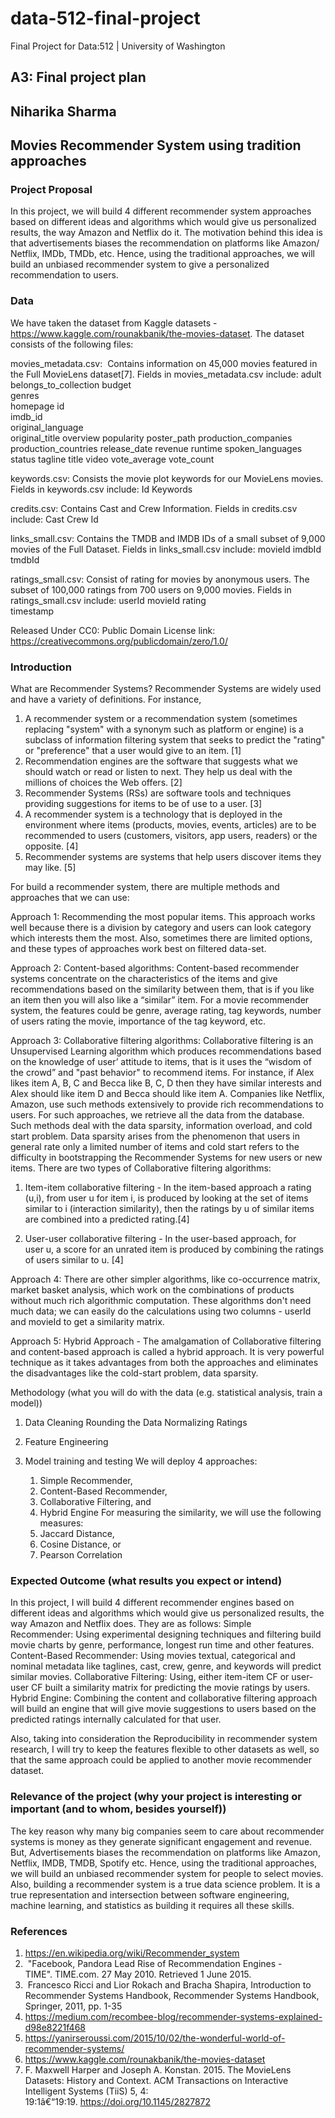 # data-512-final-project
Final Project for Data:512 | University of Washington 

## A3: Final project plan
## Niharika Sharma

## Movies Recommender System using tradition approaches

### Project Proposal
In this project, we will build 4 different recommender system approaches based on different ideas and algorithms which would give us personalized results, the way Amazon and Netflix do it. The motivation behind this idea is that advertisements biases the recommendation on platforms like Amazon/ Netflix, IMDb, TMDb, etc. Hence, using the traditional approaches, we will build an unbiased recommender system to give a personalized recommendation to users.

### Data 
We have taken the dataset from Kaggle datasets - https://www.kaggle.com/rounakbanik/the-movies-dataset. The dataset consists of the following files:

movies_metadata.csv:  Contains information on 45,000 movies featured in the Full MovieLens dataset[7]. 
Fields in movies_metadata.csv include:
adult 
belongs_to_collection 
budget  
genres  
homepage 
id  
imdb_id  
original_language  
original_title 
overview 
popularity 
poster_path 
production_companies 
production_countries 
release_date 
revenue 
runtime 
spoken_languages 
status 
tagline 
title 
video 
vote_average 
vote_count 

keywords.csv: Consists the movie plot keywords for our MovieLens movies. 
Fields in keywords.csv include:
Id 
Keywords 

credits.csv: Contains Cast and Crew Information. 
Fields in credits.csv include:
Cast 
Crew 
Id 

links_small.csv: Contains the TMDB and IMDB IDs of a small subset of 9,000 movies of the Full Dataset.
Fields in links_small.csv include:
movieId 
imdbId 
tmdbId 

ratings_small.csv: Consist of rating for movies by anonymous users. The subset of 100,000 ratings from 700 users on 9,000 movies.
Fields in ratings_small.csv include:
userId 
movieId 
rating  
timestamp 

Released Under CC0: Public Domain 
License link: https://creativecommons.org/publicdomain/zero/1.0/


### Introduction

What are Recommender Systems?
Recommender Systems are widely used and have a variety of definitions. For instance,
1. A recommender system or a recommendation system (sometimes replacing "system" with a synonym such as platform or engine) is a subclass of information filtering system that seeks to predict the "rating" or "preference" that a user would give to an item. [1]  
2. Recommendation engines are the software that suggests what we should watch or read or listen to next. They help us deal with the millions of choices the Web offers. [2] 
3. Recommender Systems (RSs) are software tools and techniques providing suggestions for items to be of use to a user. [3] 
4. A recommender system is a technology that is deployed in the environment where items (products, movies, events, articles) are to be recommended to users (customers, visitors, app users, readers) or the opposite. [4] 
5. Recommender systems are systems that help users discover items they may like. [5]

For build a recommender system, there are multiple methods and approaches that we can use: 

Approach 1: Recommending the most popular items. This approach works well because there is a division by category and users can look category which interests them the most. Also, sometimes there are limited options, and these types of approaches work best on filtered data-set.

Approach 2: Content-based algorithms: Content-based recommender systems concentrate on the characteristics of the items and give recommendations based on the similarity between them, that is if you like an item then you will also like a “similar” item. For a movie recommender system, the features could be genre, average rating, tag keywords, number of users rating the movie, importance of the tag keyword, etc.

Approach 3: Collaborative filtering algorithms: Collaborative filtering is an Unsupervised Learning algorithm which produces recommendations based on the knowledge of user’ attitude to items, that is it uses the “wisdom of the crowd” and "past behavior" to recommend items. For instance, if Alex likes item A, B, C and Becca like B, C, D then they have similar interests and Alex should like item D and Becca should like item A. Companies like Netflix, Amazon,
use such methods extensively to provide rich recommendations to users. For such approaches, we retrieve all the data from the database. 
Such methods deal with the data sparsity, information overload, and cold start problem. Data sparsity arises from the phenomenon that users in general rate only a limited number of items and cold start refers to the difficulty in bootstrapping the Recommender Systems for new users or new items. 
There are two types of Collaborative filtering algorithms:
1. Item-item collaborative filtering - In the item-based approach a rating (u,i), from user u for item i, is produced by looking at the set of items similar to i (interaction similarity), then the ratings by u of similar items are combined into a predicted rating.[4]

2. User-user collaborative filtering - In the user-based approach, for user u, a score for an unrated item is produced by combining the ratings of users similar to u. [4]

Approach 4: There are other simpler algorithms, like co-occurrence matrix, market basket analysis, which work on the combinations of products without much rich algorithmic computation. These algorithms don't need much data; we can easily do the calculations using two columns - userId and movieId to get a similarity matrix. 

Approach 5: Hybrid Approach -  The amalgamation of Collaborative filtering and content-based approach is called a hybrid approach. It is very powerful technique as it takes advantages from both the approaches and eliminates the disadvantages like the cold-start problem, data sparsity. 
 
Methodology (what you will do with the data (e.g. statistical analysis, train a model))
1. Data Cleaning
    Rounding the Data
    Normalizing Ratings

2. Feature Engineering

3. Model training and testing
    We will deploy 4 approaches:
    1. Simple Recommender,
    2. Content-Based Recommender,
    3. Collaborative Filtering, and
    4. Hybrid Engine
    For measuring the similarity, we will use the following measures:
    1. Jaccard Distance, 
    2. Cosine Distance, or
    3. Pearson Correlation

### Expected Outcome (what results you expect or intend)

In this project, I will build 4 different recommender engines based on different ideas and algorithms which would give us personalized results, the way Amazon and Netflix does. They are as follows:
Simple Recommender: Using experimental designing techniques and filtering build movie charts by genre, performance, longest run time and other features.
Content-Based Recommender: Using movies textual, categorical and nominal metadata like taglines, cast, crew, genre, and keywords will predict similar movies. 
Collaborative Filtering: Using, either item-item CF or user-user CF built a similarity matrix for predicting the movie ratings by users.
Hybrid Engine: Combining the content and collaborative filtering approach will build an engine that will give movie suggestions to users based on the predicted ratings internally calculated for that user. 

Also, taking into consideration the Reproducibility in recommender system research, I will try to keep the features flexible to other datasets as well, so that the same approach could be applied to another movie recommender dataset. 

### Relevance of the project (why your project is interesting or important (and to whom, besides yourself))
The key reason why many big companies seem to care about recommender systems is money as they generate significant engagement and revenue. But, Advertisements biases the recommendation on platforms like Amazon, Netflix, IMDB, TMDB, Spotify etc. Hence, using the traditional approaches, we will build an unbiased recommender system for people to select movies. 
Also, building a recommender system is a true data science problem. It is a true representation and intersection between software engineering, machine learning, and statistics as building it requires all these skills. 

### References
1. https://en.wikipedia.org/wiki/Recommender_system
2.  "Facebook, Pandora Lead Rise of Recommendation Engines - TIME". TIME.com. 27 May 2010. Retrieved 1 June 2015.
3.  Francesco Ricci and Lior Rokach and Bracha Shapira, Introduction to Recommender Systems Handbook, Recommender Systems Handbook, Springer, 2011, pp. 1-35
4. https://medium.com/recombee-blog/recommender-systems-explained-d98e8221f468
5. https://yanirseroussi.com/2015/10/02/the-wonderful-world-of-recommender-systems/
6. https://www.kaggle.com/rounakbanik/the-movies-dataset
7. F. Maxwell Harper and Joseph A. Konstan. 2015. The MovieLens Datasets: History and Context. ACM Transactions on Interactive Intelligent Systems (TiiS) 5, 4: 19:1â€“19:19. https://doi.org/10.1145/2827872



